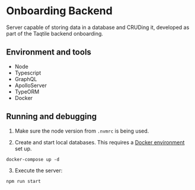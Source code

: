 # Onboarding Backend

Server capable of storing data in a database and CRUDing it, developed as part of the Taqtile backend onboarding.

## Environment and tools

- Node
- Typescript
- GraphQL
- ApolloServer
- TypeORM
- Docker

## Running and debugging

1. Make sure the node version from `.nvmrc` is being used.

2. Create and start local databases. This requires a [Docker environment](https://docs.docker.com/compose/install/) set up.
```
docker-compose up -d
```

3. Execute the server: 
```
npm run start
```
